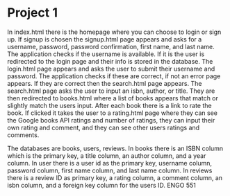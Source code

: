 # Project 1
In index.html there is the homepage where you can choose to login or sign up. If signup is chosen the signup.html page appears and asks for a username, password, password confirmation, first name, and last name. The application checks if the username is available. If it is the user is redirected to the login page and their info is stored in the database. The login.html page appears and asks the user to submit their username and password. The application checks if these are correct, if not an error page appears. If they are correct then the search.html page appears. The search.html page asks the user to input an isbn, author, or title. They are then redirected to books.html where a list of books appears that match or slightly match the users input. After each book there is a link to rate the book. If clicked it takes the user to a rating.html page where they can see the Google books API ratings and number of ratings, they can input their own rating and comment, and they can see other users ratings and comments.

The databases are books, users, reviews. In books there is an ISBN column which is the primary key, a title column, an author column, and a year column. In user there is a user id as the primary key, username column, password column, first name column, and last name column. In reviews there is a review ID as primary key, a rating column, a comment column, an isbn column, and a foreign key column for the users ID. 
ENGO 551

